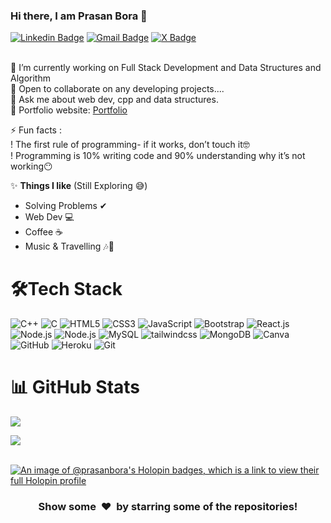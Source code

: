 


### Hi there, I am Prasan Bora 👋
[![Linkedin Badge](https://img.shields.io/badge/-PrasanBora-blue?style=flat-square&logo=Linkedin&logoColor=white&link=https://www.linkedin.com/in/prasan-bora-943293184/)](https://www.linkedin.com/in/prasan-bora-943293184/)
[![Gmail Badge](https://img.shields.io/badge/-prasanbora23@gmail.com-c14438?style=flat-square&logo=Gmail&logoColor=white&link=mailto:prasanbora23@gmail.com)](mailto:prasanbora23@gmail.com) 
[![X Badge](https://img.shields.io/badge/-@its_prasan-blue?style=flat-square&logo=Twitter&logoColor=white&link=https://twitter.com/its_prasan)](https://twitter.com/its_prasan) <br>
<br>

🔭 I’m currently working on Full Stack Development and Data Structures and Algorithm<br>
👯 Open to collaborate on any developing projects....<br>💬 Ask me about web dev, cpp and data structures.<br>
🎯 Portfolio website: [Portfolio](https://prasan-bora-portfolio.vercel.app/)<br>


⚡ Fun facts : 
<br>! The first rule of programming- 
          if it works, don’t touch it🤓
<br>! Programming is 10% writing code and 
          90% understanding why it’s not working😶  

✨ **Things I like** (Still Exploring 😅)
- Solving Problems ✔
- Web Dev 💻
- Coffee ☕
- Music & Travelling 🎶🧭
  

# 🛠Tech Stack

![C++](https://img.shields.io/badge/-C++-000000?style=flat&logo=cplusplus&logoColor=F05032)
![C](https://img.shields.io/badge/-C-000000?style=flat&logo=c&logoColor=F05032)
![HTML5](https://img.shields.io/badge/-HTML5-000000?style=flat&logo=HTML5)
![CSS3](https://img.shields.io/badge/-CSS3-000000?style=flat&logo=CSS3)
![JavaScript](https://img.shields.io/badge/-Javascript-000000?style=flat&logo=Javascript&logoColor=F05032)
![Bootstrap](https://img.shields.io/badge/-Bootstrap-000000?style=flat&logo=bootstrap)
![React.js](https://img.shields.io/badge/-React.js-000000?style=flat&logo=React&logoColor=F05032)
![Node.js](https://img.shields.io/badge/-Node.js-000000?style=flat&logo=Node.js&logoColor=F05032)
![Node.js](https://img.shields.io/badge/-Express.js-000000?style=flat&logo=Express&logoColor=F05032)
![MySQL](https://img.shields.io/badge/-MySQL-000000?style=flat&logo=MySQL)
![tailwindcss](https://img.shields.io/badge/-tailwindcss-000000?style=flat&logo=tailwindcss&logoColor=F05032)
![MongoDB](https://img.shields.io/badge/-MongoDB-000000?style=flat&logo=MongoDB&logoColor=F05032)
![Canva](https://img.shields.io/badge/-Canva-000000?style=flat&logo=Canva&logoColor=F05032)
![GitHub](https://img.shields.io/badge/-GitHub-000000?style=flat&logo=github&logoColor=FFFFFF)
![Heroku](https://img.shields.io/badge/-Heroku-000000?style=flat&logo=heroku)
![Git](https://img.shields.io/badge/-Git-000000?style=flat&logo=git&logoColor=F05032)


# 📊 GitHub Stats


![](https://github-readme-stats.vercel.app/api/top-langs/?username=PrasanBora&theme=dark&hide_border=false&include_all_commits=true&count_private=true&layout=compact) <p></p>
![](https://github-readme-streak-stats.herokuapp.com/?user=PrasanBora&theme=dark&hide_border=false)<br/><br/>


[![An image of @prasanbora's Holopin badges, which is a link to view their full Holopin profile](https://holopin.me/prasanbora)](https://holopin.io/@prasanbora)


<div align="center">
    <h3 align="center">Show some &nbsp;❤️&nbsp; by starring some of the repositories!</h3>
</div>

